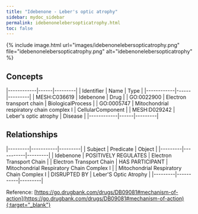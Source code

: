 ```yaml
---
title: "Idebenone - Leber's optic atrophy"
sidebar: mydoc_sidebar
permalink: idebenonelebersopticatrophy.html
toc: false 
---
```


{% include image.html url="images/idebenonelebersopticatrophy.png" file="idebenonelebersopticatrophy.png" alt="idebenonelebersopticatrophy" %}

## Concepts

|------------|------|---------|
| Identifier | Name | Type    |
|------------|------|---------|
| MESH:C036619 | Idebenone | Drug |
| GO:0022900 | Electron transport chain | BiologicalProcess |
| GO:0005747 | Mitochondrial respiratory chain complex I | CellularComponent |
| MESH:D029242 | Leber's optic atrophy | Disease |
|------------|------|---------|

## Relationships

|---------|-----------|---------|
| Subject | Predicate | Object  |
|---------|-----------|---------|
| Idebenone | POSITIVELY REGULATES | Electron Transport Chain |
| Electron Transport Chain | HAS PARTICIPANT | Mitochondrial Respiratory Chain Complex I |
| Mitochondrial Respiratory Chain Complex I | DISRUPTED BY | Leber'S Optic Atrophy |
|---------|-----------|---------|

Reference: [https://go.drugbank.com/drugs/DB09081#mechanism-of-action](https://go.drugbank.com/drugs/DB09081#mechanism-of-action){:target="_blank"}